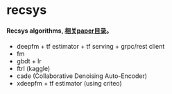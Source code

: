 # recsys

#### Recsys algorithms, [相关paper目录](https://github.com/wangruichens/papers-machinelearning/tree/master/recsys)。

- deepfm + tf estimator + tf serving + grpc/rest client
- fm
- gbdt + lr
- ftrl (kaggle)
- cade (Collaborative Denoising Auto-Encoder)
- xdeepfm + tf estimator (using criteo)